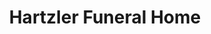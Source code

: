 ---
title: "Hartzler Funeral Home"
url: /union-bridge/hartzler-funeral-home/
shop: funeral directors
---